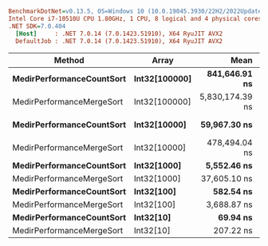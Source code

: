 ``` ini

BenchmarkDotNet=v0.13.5, OS=Windows 10 (10.0.19045.3930/22H2/2022Update)
Intel Core i7-10510U CPU 1.80GHz, 1 CPU, 8 logical and 4 physical cores
.NET SDK=7.0.404
  [Host]     : .NET 7.0.14 (7.0.1423.51910), X64 RyuJIT AVX2
  DefaultJob : .NET 7.0.14 (7.0.1423.51910), X64 RyuJIT AVX2


```
|                    Method |         Array |            Mean |         Error |        StdDev |          Median | Rank |      Gen0 |     Gen1 |     Gen2 |  Allocated |
|-------------------------- |-------------- |----------------:|--------------:|--------------:|----------------:|-----:|----------:|---------:|---------:|-----------:|
| **MedirPerformanceCountSort** | **Int32[100000]** |   **841,646.91 ns** | **30,117.137 ns** | **87,853.101 ns** |   **859,533.50 ns** |    **9** |  **249.0234** | **249.0234** | **249.0234** |   **800140 B** |
| MedirPerformanceMergeSort | Int32[100000] | 5,830,174.39 ns | 94,010.820 ns | 83,338.143 ns | 5,837,587.50 ns |   10 | 2679.6875 | 242.1875 | 242.1875 | 12031270 B |
| **MedirPerformanceCountSort** |  **Int32[10000]** |    **59,967.30 ns** |  **2,084.672 ns** |  **6,081.086 ns** |    **61,987.08 ns** |    **7** |   **19.0430** |        **-** |        **-** |    **80056 B** |
| MedirPerformanceMergeSort |  Int32[10000] |   478,494.04 ns |  9,461.539 ns | 14,448.769 ns |   474,393.95 ns |    8 |  255.8594 |        - |        - |  1072017 B |
| **MedirPerformanceCountSort** |   **Int32[1000]** |     **5,552.46 ns** |    **109.114 ns** |    **163.317 ns** |     **5,520.62 ns** |    **5** |    **1.9226** |        **-** |        **-** |     **8056 B** |
| MedirPerformanceMergeSort |   Int32[1000] |    37,605.10 ns |    183.336 ns |    153.094 ns |    37,661.83 ns |    6 |   22.0337 |        - |        - |    92304 B |
| **MedirPerformanceCountSort** |    **Int32[100]** |       **582.54 ns** |      **3.502 ns** |      **2.924 ns** |       **582.81 ns** |    **3** |    **0.2041** |        **-** |        **-** |      **856 B** |
| MedirPerformanceMergeSort |    Int32[100] |     3,688.87 ns |     73.706 ns |     84.880 ns |     3,666.86 ns |    4 |    1.9112 |        - |        - |     8000 B |
| **MedirPerformanceCountSort** |     **Int32[10]** |        **69.94 ns** |      **1.233 ns** |      **1.153 ns** |        **70.11 ns** |    **1** |    **0.0324** |        **-** |        **-** |      **136 B** |
| MedirPerformanceMergeSort |     Int32[10] |       207.22 ns |      2.078 ns |      1.842 ns |       207.07 ns |    2 |    0.1490 |        - |        - |      624 B |
